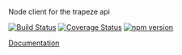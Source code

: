 Node client for the trapeze api

[![Build Status](https://travis-ci.com/manniwatch/TrapezeApiClientNode.svg?branch=master)](https://travis-ci.com/manniwatch/TrapezeApiClientNode) [![Coverage Status](https://coveralls.io/repos/github/manniwatch/TrapezeApiClientNode/badge.svg?branch=master)](https://coveralls.io/github/manniwatch/TrapezeApiClientNode?branch=master) [![npm version](https://badge.fury.io/js/%40manniwatch%2Ftrapeze-api-client.svg)](https://badge.fury.io/js/%40manniwatch%2Ftrapeze-api-client)

[Documentation](https://manniwatch.github.io/TrapezeApiClientNode/)